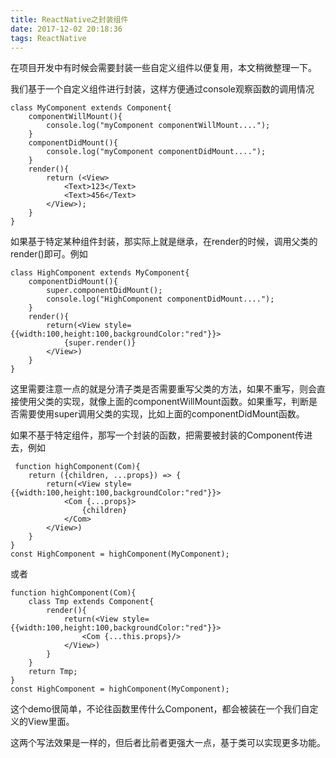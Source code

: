 ```yaml
---
title: ReactNative之封装组件
date: 2017-12-02 20:18:36
tags: ReactNative
---
```

在项目开发中有时候会需要封装一些自定义组件以便复用，本文稍微整理一下。

我们基于一个自定义组件进行封装，这样方便通过console观察函数的调用情况

	class MyComponent extends Component{
		componentWillMount(){
			console.log("myComponent componentWillMount....");
		}
		componentDidMount(){
			console.log("myComponent componentDidMount....");
		}
		render(){
			return (<View>
				<Text>123</Text>
				<Text>456</Text>	
			</View>);
		}
	}
如果基于特定某种组件封装，那实际上就是继承，在render的时候，调用父类的render()即可。例如

	class HighComponent extends MyComponent{
		componentDidMount(){
			super.componentDidMount();
			console.log("HighComponent componentDidMount....");
		}
		render(){
			return(<View style={{width:100,height:100,backgroundColor:"red"}}>
        		{super.render()}
        	</View>)
		}
	}
这里需要注意一点的就是分清子类是否需要重写父类的方法，如果不重写，则会直接使用父类的实现，就像上面的componentWillMount函数。如果重写，判断是否需要使用super调用父类的实现，比如上面的componentDidMount函数。

如果不基于特定组件，那写一个封装的函数，把需要被封装的Component传进去，例如

	 function highComponent(Com){
    	return ({children, ...props}) => {
        	return(<View style={{width:100,height:100,backgroundColor:"red"}}>
        		<Com {...props}>
            		{children}
        		</Com>
        	</View>)
    	}
	}
	const HighComponent = highComponent(MyComponent);
或者

	function highComponent(Com){
    	class Tmp extends Component{
        	render(){
            	return(<View style={{width:100,height:100,backgroundColor:"red"}}>
            		<Com {...this.props}/>
            	</View>)
        	}
    	}
    	return Tmp;
	}
	const HighComponent = highComponent(MyComponent);
这个demo很简单，不论往函数里传什么Component，都会被装在一个我们自定义的View里面。

这两个写法效果是一样的，但后者比前者更强大一点，基于类可以实现更多功能。